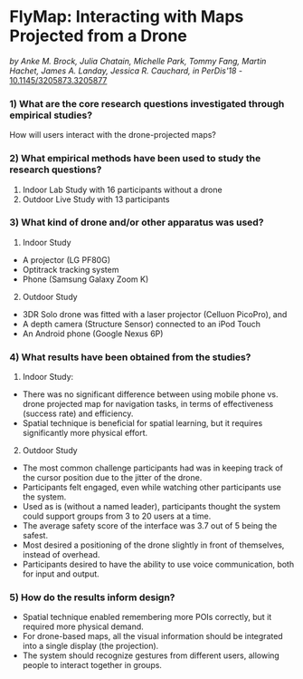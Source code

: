 # FlyMap: Interacting with Maps Projected from a Drone

*by Anke M. Brock, 	Julia Chatain, Michelle Park, Tommy Fang, Martin Hachet, James A. Landay, 	Jessica R. Cauchard, in PerDis'18* - [10.1145/3205873.3205877](https://doi.org/10.1145/3205873.3205877)

### 1) What are the core research questions investigated through empirical studies?

How will users interact with the drone-projected maps?

### 2) What empirical methods have been used to study the research questions?

1. Indoor Lab Study with 16 participants without a drone
2. Outdoor Live Study with 13 participants 

### 3) What kind of drone and/or other apparatus was used?

1. Indoor Study
- A projector (LG PF80G)
- Optitrack tracking system
- Phone (Samsung Galaxy Zoom K)

2. Outdoor Study
- 3DR Solo drone was fitted with a laser projector (Celluon PicoPro), and 
- A depth camera (Structure Sensor) connected to an iPod Touch
- An Android phone (Google Nexus 6P)

### 4) What results have been obtained from the studies?

1. Indoor Study:
- There was no significant difference between using mobile phone vs. drone projected map for navigation tasks, in terms of effectiveness (success rate) and efficiency. 
- Spatial technique is beneficial for spatial learning, but it requires significantly more physical effort.

2. Outdoor Study
- The most common challenge participants had was in keeping track of the cursor position due to the jitter of the drone.
- Participants felt engaged, even while watching other participants use the system.
- Used as is (without a named leader), participants thought the system could support groups from 3 to 20 users at a time.
- The average safety score of the interface was 3.7 out of 5 being the safest.
- Most desired a positioning of the drone slightly in front of themselves, instead of overhead.
- Participants desired to have the ability to use voice communication, both for
input and output.


### 5) How do the results inform design?

- Spatial technique enabled remembering more POIs correctly, but it required more physical demand.
- For drone-based maps, all the visual information should be integrated into a single display (the projection).
- The system should recognize gestures from different users, allowing people to interact together in groups.

